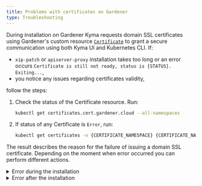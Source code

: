 ```yaml
---
title: Problems with certificates on Gardener
type: Troubleshooting
---
```


During installation on Gardener Kyma requests domain SSL certificates using Gardener's custom resource [`Certificate`](https://gardener.cloud/050-tutorials/content/howto/x509_certificates/#request-a-certificate-via-certificate) to grant a secure communication using both Kyma UI and Kubernetes CLI. If:

- `xip-patch` or `apiserver-proxy` installation takes too long or an error occurs `Certificate is still not ready, status is {STATUS}. Exiting...`,
- you notice any issues regarding certificates validity,

follow the steps:

1. Check the status of the Certificate resource. Run:

    ```bash
    kubectl get certificates.cert.gardener.cloud --all-namespaces
    ```

2. If status of any Certificate is `Error`, run:

    ```bash
    kubectl get certificates -n {CERTIFICATE_NAMESPACE} {CERTIFICATE_NAME} -o jsonpath='{ .status.message }'
    ```

The result describes the reason for the failure of issuing a domain SSL certificate. Depending on the moment when error occurred you can perform different actions.

<div tabs>
  <details>
  <summary>
  Error during the installation
  </summary>

1. Make sure the domain name provided in `net-global-overrides` ConfigMap is proper and it meets the Gardener requirements
2. Check if service `istio-ingressgateway` in namespace `istio-system` contains proper annotations:

    ```yaml
    dns.gardener.cloud/class=garden
    dns.gardener.cloud/dnsnames=*.{DOMAIN}
    ```
   
3. Check if service `apiserver-proxy-ssl` in namespace `kyma-system` contains proper annotations:
    
    ```yaml
    dns.gardener.cloud/class=garden
    dns.gardener.cloud/dnsnames=apiserver.{DOMAIN}
    ```

  </details>
  <details>
  <summary>
  Error after the installation
  </summary>

You can create a new Certificate resource applying suggestions from the error message to request a new domain SSL certificate. Follow these steps:

1. Make sure the secret connected to the Certificate resource is not present on the cluster. To find its name and namespace, run:

    ```bash
    kubectl get certificates -n {CERTIFICATE_NAMESPACE} {CERTIFICATE_NAME} -o jsonpath='{ .spec.secretRef }'
    ```

2. Delete the incorrect Certificate from the cluster.

3. Apply fixed Certificate.

>**NOTE:** If you will upgrade Kyma you may need to perform steps from `Error during the installation` tab.

  </details>
</div>